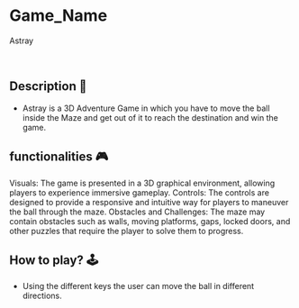 # **Game_Name** 
Astray

<br>

## **Description 📃**
- Astray is a 3D Adventure Game in which you have to move the ball inside the Maze and get out of it to reach the destination and win the game.

## **functionalities 🎮**
Visuals: The game is presented in a 3D graphical environment, allowing players to experience immersive gameplay.
Controls: The controls are designed to provide a responsive and intuitive way for players to maneuver the ball through the maze.
Obstacles and Challenges: The maze may contain obstacles such as walls, moving platforms, gaps, locked doors, and other puzzles that require the player to solve them to progress.
<br>

## **How to play? 🕹️**
- Using the different keys the user can move the ball in different directions.
